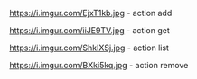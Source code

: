 https://i.imgur.com/EjxT1kb.jpg   -  action add

https://i.imgur.com/iiJE9TV.jpg   -  action get

https://i.imgur.com/ShkIXSj.jpg   -  action list

https://i.imgur.com/BXki5kq.jpg   -  action remove
